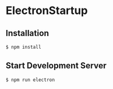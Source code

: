 # ElectronStartup

## Installation

```
$ npm install
```

## Start Development Server

```
$ npm run electron
```
